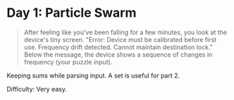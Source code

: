 # Day 1: Particle Swarm

> After feeling like you've been falling for a few minutes, you look at the device's tiny screen. 
> "Error: Device must be calibrated before first use. Frequency drift detected. Cannot maintain destination lock." 
> Below the message, the device shows a sequence of changes in frequency (your puzzle input). 

Keeping sums while parsing input. A set is useful for part 2.

Difficulty: Very easy.